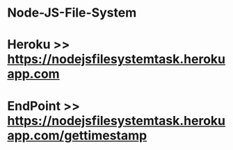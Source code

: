 # Node-JS-File-System

#	Heroku  >> https://nodejsfilesystemtask.herokuapp.com
# EndPoint >> https://nodejsfilesystemtask.herokuapp.com/gettimestamp

